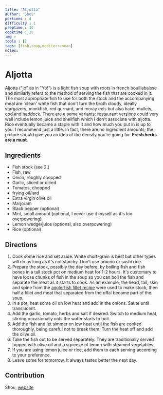```yaml
---
title: "Aljotta"
author: "Shou"
portions : 4
difficulty : 1
preptime : 10
cooktime : 30
img : 
tools : []
tags: [fish,soup,mediterranean]
notes: 
---
```

# Aljotta

Aljotta ("jo" as in "Yo!") is a light fish soup with roots in french bouillabaisse and similarly refers to the method of serving the fish that are cooked in it. The most appropriate fish to use for both the stock and the accompanying meal are 'clean' white fish that don't turn the broth cloudy, ideally stargazers, monkfish, red gurnard, and moray eels but also hake, mullets, cod and haddock. There are a some variants; restaurant versions could very well include lemon juice and shellfish which I don't associate with aljotta. Rice eventually became a staple with it and how much you put in is up to you. I recommend just a little. In fact, there are no ingredient amounts; the picture should give you an idea of the density you're going for. **Fresh herbs are a must**.

## Ingredients

- Fish stock (see 2.)
- Fish, raw
- Onion, roughly chopped
- Garlic, sliced or diced
- Tomatos, chopped
- frying oil/lard
- Extra virgin olive oil
- Marjoram
- Black pepper (optional)
- Mint, small amount (optional, I never use it myself as it's too overpowering)
- Lemon wedge/juice (optional, also overpowering)
- Rice (optional)

## Directions

1. Cook some rice and set aside. White short-grain is best but other types will do as long as it's not starchy. Don't use arborio or sushi rice.
2. Prepare the stock, possibly the day before, by boiling fish and fish bones in a tall stock pot on medium heat for 1-2 hours. It's customary to have loose chunks of fish in the soup so you can boil the fish and separate the meat as it starts to cook. As an example, the head, tail, skin and spine from the [anglerfish fillet recipe](https://based.cooking/fried-anglerfish-fillet) were used to make stock, then half a fillet and meat that separated from the offal became part of the soup.
3. In a pot, heat some oil on low heat and add in the onions. Saute until translucent.
4. Add the garlic, tomato, herbs and salt if desired. Switch to medium heat, stirring occasionally until the water starts to boil.
5. Add the fish and let simmer on low heat until the fish are cooked thoroughly, being careful not to break them. Turn the heat off and add the olive oil.
6. Take the fish out to be served separately. They are traditionally served topped with olive oil and a squeeze of lemon with steamed vegetables.
7. If you are using lemon juice or rice, add them to each serving according to your preference.
8. Leave some for tomorrow. It always tastes better the next day.

## Contribution

Shou, [website](https://shouganai.xyz)